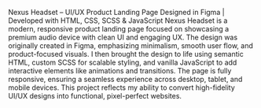 Nexus Headset – UI/UX Product Landing Page
Designed in Figma | Developed with HTML, CSS, SCSS & JavaScript
Nexus Headset is a modern, responsive product landing page focused on showcasing a premium audio device with clean UI and engaging UX. The design was originally created in Figma, emphasizing minimalism, smooth user flow, and product-focused visuals. I then brought the design to life using semantic HTML, custom SCSS for scalable styling, and vanilla JavaScript to add interactive elements like animations and transitions. The page is fully responsive, ensuring a seamless experience across desktop, tablet, and mobile devices. This project reflects my ability to convert high-fidelity UI/UX designs into functional, pixel-perfect websites.
